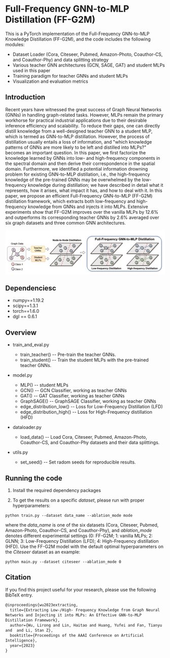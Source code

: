 #  Full-Frequency GNN-to-MLP Distillation (FF-G2M)

This is a PyTorch implementation of the Full-Frequency GNN-to-MLP Knowledge Distillation (FF-G2M), and the code includes the following modules:

* Dataset Loader (Cora, Citeseer, Pubmed, Amazon-Photo, Coauthor-CS, and Coauthor-Phy) and data splitting strategy
* Various teacher GNN architectures (GCN, SAGE, GAT) and student MLPs used in this paper
* Training paradigm for teacher GNNs and student MLPs
* Visualization and evaluation metrics 



## Introduction

Recent years have witnessed the great success of Graph Neural Networks (GNNs) in handling graph-related tasks. However, MLPs remain the primary workhorse for practical industrial applications due to their desirable inference efficiency and scalability. To reduce their gaps, one can directly distill knowledge from a well-designed teacher GNN to a student MLP, which is termed as GNN-to-MLP distillation. However, the process of distillation usually entails a loss of information, and "which knowledge patterns of GNNs are more likely to be left and distilled into MLPs?" becomes an important question. In this paper, we first factorize the knowledge learned by GNNs into low- and high-frequency components in the spectral domain and then derive their correspondence in the spatial domain. Furthermore, we identified a potential information drowning problem for existing GNN-to-MLP distillation, i.e., the high-frequency knowledge of the pre-trained GNNs may be overwhelmed by the low-frequency knowledge during distillation; we have described in detail what it represents, how it arises, what impact it has, and how to deal with it. In this paper, we propose an efficient Full-Frequency GNN-to-MLP (FF-G2M) distillation framework, which extracts both low-frequency and high-frequency knowledge from GNNs and injects it into MLPs. Extensive experiments show that FF-G2M improves over the vanilla MLPs by 12.6% and outperforms its corresponding teacher GNNs by 2.6% averaged over six graph datasets and three common GNN architectures.

<p align="center">
  <img src='./figure/framework.PNG' width="800">
</p>



## Dependenciesc

* numpy==1.19.2
* scipy==1.3.1
* torch==1.6.0
* dgl == 0.6.1



## Overview

* train_and_eval.py  
  * train_teacher() -- Pre-train the teacher GNNs.
  * train_student() -- Train the student MLPs with the pre-trained teacher GNNs.
* model.py  
  
  * MLP() -- student MLPs
  * GCN() -- GCN Classifier, working as teacher GNNs
  * GAT() -- GAT Classifier, working as teacher GNNs
  * GraphSAGE() -- GraphSAGE Classifier, working as teacher GNNs
  * edge_distribution_low() -- Loss for Low-Frequency Distillation (LFD)
  * edge_distribution_high() -- Loss for High-Frequency distillation (HFD)
* dataloader.py  

  * load_data() -- Load Cora, Citeseer, Pubmed, Amazon-Photo, Coauthor-CS, and Coauthor-Phy datasets and their data splittings.
* utils.py  
  * set_seed() -- Set radom seeds for reproducible results.




## Running the code

1. Install the required dependency packages

3. To get the results on a specific *dataset*, please run with proper hyperparameters:

  ```
python train.py --dataset data_name --ablation_mode mode
  ```

where the *data_name* is one of the six datasets (Cora, Citeseer, Pubmed, Amazon-Photo, Coauthor-CS, and Coauthor-Phy), and *ablation_mode* denotes different experimental settings (0: FF-G2M; 1: vanilla MLPs; 2: GLNN; 3: Low-Frequency Distillation (LFD); 4: High-Frequency distillation (HFD). Use the FF-G2M model with the default optimal hyperparameters on the *Citeseer* dataset as an example: 

```
python main.py --dataset citeseer --ablation_mode 0
```



## Citation

If you find this project useful for your research, please use the following BibTeX entry.

```
@inproceedings{wu2023extracting,
  title={Extracting Low-/High- Frequency Knowledge from Graph Neural Networks and Injecting it into MLPs: An Effective GNN-to-MLP Distillation Framework},
  author={Wu, Lirong and Lin, Haitao and Huang, Yufei and Fan, Tianyu and  and Li, Stan Z},
  booktitle={Proceedings of the AAAI Conference on Artificial Intelligence},
  year={2023}
}
```